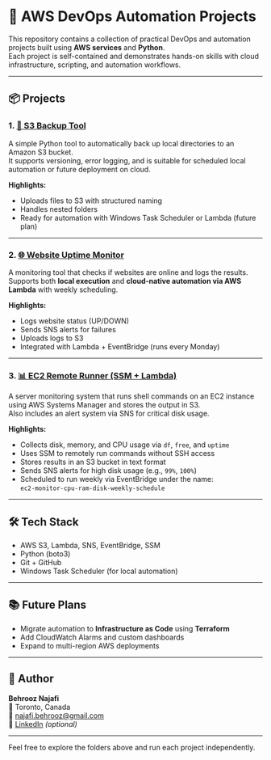 # 🚀 AWS DevOps Automation Projects

This repository contains a collection of practical DevOps and automation projects built using **AWS services** and **Python**.  
Each project is self-contained and demonstrates hands-on skills with cloud infrastructure, scripting, and automation workflows.

---

## 📦 Projects

### 1. [🔁 S3 Backup Tool](./s3-backup-tool)

A simple Python tool to automatically back up local directories to an Amazon S3 bucket.  
It supports versioning, error logging, and is suitable for scheduled local automation or future deployment on cloud.

**Highlights:**
- Uploads files to S3 with structured naming  
- Handles nested folders  
- Ready for automation with Windows Task Scheduler or Lambda (future plan)

---

### 2. [🌐 Website Uptime Monitor](./website-uptime-monitor-aws)

A monitoring tool that checks if websites are online and logs the results.  
Supports both **local execution** and **cloud-native automation via AWS Lambda** with weekly scheduling.

**Highlights:**
- Logs website status (UP/DOWN)  
- Sends SNS alerts for failures  
- Uploads logs to S3  
- Integrated with Lambda + EventBridge (runs every Monday)

---

### 3. [📊 EC2 Remote Runner (SSM + Lambda)](./ec2-remote-runner)

A server monitoring system that runs shell commands on an EC2 instance using AWS Systems Manager and stores the output in S3.  
Also includes an alert system via SNS for critical disk usage.

**Highlights:**
- Collects disk, memory, and CPU usage via `df`, `free`, and `uptime`
- Uses SSM to remotely run commands without SSH access
- Stores results in an S3 bucket in text format
- Sends SNS alerts for high disk usage (e.g., `99%`, `100%`)
- Scheduled to run weekly via EventBridge under the name:  
  `ec2-monitor-cpu-ram-disk-weekly-schedule`

---

## 🛠️ Tech Stack

- AWS S3, Lambda, SNS, EventBridge, SSM
- Python (boto3)
- Git + GitHub
- Windows Task Scheduler (for local automation)

---

## 📚 Future Plans

- Migrate automation to **Infrastructure as Code** using **Terraform**
- Add CloudWatch Alarms and custom dashboards
- Expand to multi-region AWS deployments

---

## 👤 Author

**Behrooz Najafi**  
📍 Toronto, Canada  
📧 najafi.behrooz@gmail.com  
🔗 [LinkedIn](https://www.linkedin.com/in/yourprofile) *(optional)*

---

Feel free to explore the folders above and run each project independently.


